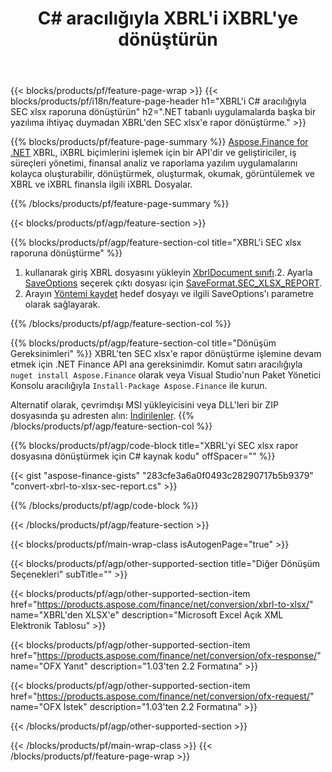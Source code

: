 ﻿---
title: C# aracılığıyla XBRL'i iXBRL'ye dönüştürün
description: XBRL - SEC xlsx raporu C# için örnek kod. .NET tabanlı uygulamalarda toplu iş XBRL dosyalarının SEC xlsx raporuna dönüştürülmesi için API örnek kodunu kullanın. 
url: /tr/net/conversion/xbrl-to-sec-xlsx-report/
family: finance
platformtag: net
feature: convert
informat: XBRL
outformat: XLSX
otherformats: HTML
---
{{< blocks/products/pf/feature-page-wrap >}}
{{< blocks/products/pf/i18n/feature-page-header h1="XBRL\'i C# aracılığıyla SEC xlsx raporuna dönüştürün" h2=".NET tabanlı uygulamalarda başka bir yazılıma ihtiyaç duymadan XBRL\'den SEC xlsx\'e rapor dönüştürme." >}}

{{% blocks/products/pf/feature-page-summary %}}
[Aspose.Finance for .NET](https://products.aspose.com/finance/net/) XBRL, iXBRL biçimlerini işlemek için bir API'dir ve geliştiriciler, iş süreçleri yönetimi, finansal analiz ve raporlama yazılım uygulamalarını kolayca oluşturabilir, dönüştürmek, oluşturmak, okumak, görüntülemek ve XBRL ve iXBRL finansla ilgili iXBRL Dosyalar. 

{{% /blocks/products/pf/feature-page-summary %}}

{{< blocks/products/pf/agp/feature-section >}}

{{% blocks/products/pf/agp/feature-section-col title="XBRL\'i SEC xlsx raporuna dönüştürme" %}}
1. kullanarak giriş XBRL dosyasını yükleyin [XbrlDocument sınıfı](https://apireference.aspose.com/finance/net/aspose.finance.xbrl/xbrldocument).2. Ayarla [SaveOptions](https://apireference.aspose.com/finance/net/aspose.finance.xbrl/saveoptions) seçerek çıktı dosyası için [SaveFormat.SEC_XLSX_REPORT](https://apireference.aspose.com/finance/net/aspose.finance.xbrl/saveformat).
3. Arayın [Yöntemi kaydet](https://apireference.aspose.com/finance/net/aspose.finance.xbrl.xbrldocument/save/methods/2) hedef dosyayı ve ilgili SaveOptions'ı parametre olarak sağlayarak.

{{% /blocks/products/pf/agp/feature-section-col %}}

{{% blocks/products/pf/agp/feature-section-col title="Dönüşüm Gereksinimleri" %}}
XBRL'ten SEC xlsx'e rapor dönüştürme işlemine devam etmek için .NET Finance API ana gereksinimdir. Komut satırı aracılığıyla ```nuget install Aspose.Finance``` olarak veya Visual Studio'nun Paket Yönetici Konsolu aracılığıyla ```Install-Package Aspose.Finance``` ile kurun.

Alternatif olarak, çevrimdışı MSI yükleyicisini veya DLL'leri bir ZIP dosyasında şu adresten alın: [İndirilenler](https://downloads.aspose.com/finance/net).
{{% /blocks/products/pf/agp/feature-section-col %}}

{{% blocks/products/pf/agp/code-block title="XBRL\'yi SEC xlsx rapor dosyasına dönüştürmek için C# kaynak kodu" offSpacer="" %}}

{{< gist "aspose-finance-gists" "283cfe3a6a0f0493c28290717b5b9379" "convert-xbrl-to-xlsx-sec-report.cs" >}}

{{% /blocks/products/pf/agp/code-block %}}

{{< /blocks/products/pf/agp/feature-section >}}

{{< blocks/products/pf/main-wrap-class isAutogenPage="true" >}}

{{< blocks/products/pf/agp/other-supported-section title="Diğer Dönüşüm Seçenekleri" subTitle="" >}}

{{< blocks/products/pf/agp/other-supported-section-item href="https://products.aspose.com/finance/net/conversion/xbrl-to-xlsx/" name="XBRL\'den XLSX\'e" description="Microsoft Excel Açık XML Elektronik Tablosu" >}}

{{< blocks/products/pf/agp/other-supported-section-item href="https://products.aspose.com/finance/net/conversion/ofx-response/" name="OFX Yanıt" description="1.03\'ten 2.2 Formatına" >}}

{{< blocks/products/pf/agp/other-supported-section-item href="https://products.aspose.com/finance/net/conversion/ofx-request/" name="OFX İstek" description="1.03\'ten 2.2 Formatına" >}}

{{< /blocks/products/pf/agp/other-supported-section >}}

{{< /blocks/products/pf/main-wrap-class >}}
{{< /blocks/products/pf/feature-page-wrap >}}